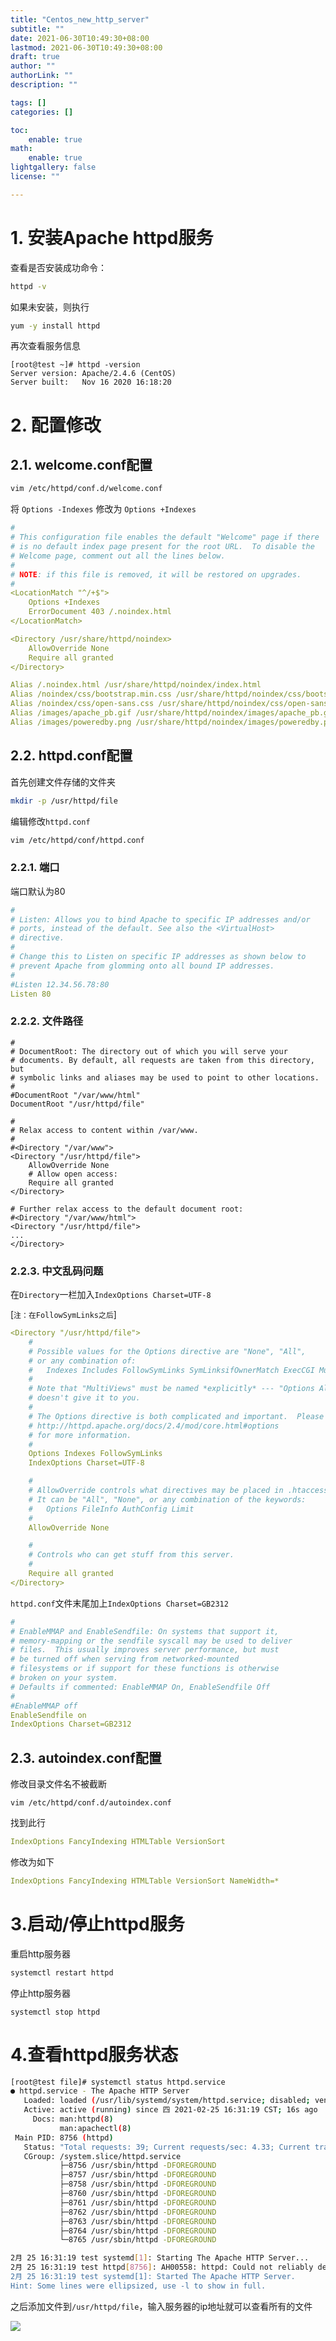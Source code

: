 ```yaml
---
title: "Centos_new_http_server"
subtitle: ""
date: 2021-06-30T10:49:30+08:00
lastmod: 2021-06-30T10:49:30+08:00
draft: true
author: ""
authorLink: ""
description: ""

tags: []
categories: []

toc:
    enable: true
math:
    enable: true
lightgallery: false
license: ""

---
```


# 1. 安装Apache httpd服务

查看是否安装成功命令： 
```bash
httpd -v
```

如果未安装，则执行
```bash
yum -y install httpd
```

再次查看服务信息
```
[root@test ~]# httpd -version
Server version: Apache/2.4.6 (CentOS)
Server built:   Nov 16 2020 16:18:20
```

# 2. 配置修改

## 2.1. welcome.conf配置

```bash
vim /etc/httpd/conf.d/welcome.conf
```

将 `Options -Indexes` 修改为 `Options +Indexes`

```yml
# 
# This configuration file enables the default "Welcome" page if there
# is no default index page present for the root URL.  To disable the
# Welcome page, comment out all the lines below. 
#
# NOTE: if this file is removed, it will be restored on upgrades.
#
<LocationMatch "^/+$">
    Options +Indexes
    ErrorDocument 403 /.noindex.html
</LocationMatch>

<Directory /usr/share/httpd/noindex>
    AllowOverride None
    Require all granted
</Directory>

Alias /.noindex.html /usr/share/httpd/noindex/index.html
Alias /noindex/css/bootstrap.min.css /usr/share/httpd/noindex/css/bootstrap.min.css
Alias /noindex/css/open-sans.css /usr/share/httpd/noindex/css/open-sans.css
Alias /images/apache_pb.gif /usr/share/httpd/noindex/images/apache_pb.gif
Alias /images/poweredby.png /usr/share/httpd/noindex/images/poweredby.png
```

## 2.2. httpd.conf配置

首先创建文件存储的文件夹

```bash
mkdir -p /usr/httpd/file
```

编辑修改`httpd.conf`

```bash
vim /etc/httpd/conf/httpd.conf
```

### 2.2.1. 端口

端口默认为80
```yaml
#
# Listen: Allows you to bind Apache to specific IP addresses and/or
# ports, instead of the default. See also the <VirtualHost>
# directive.
#
# Change this to Listen on specific IP addresses as shown below to 
# prevent Apache from glomming onto all bound IP addresses.
#
#Listen 12.34.56.78:80
Listen 80
```

### 2.2.2. 文件路径

```
#
# DocumentRoot: The directory out of which you will serve your
# documents. By default, all requests are taken from this directory, but
# symbolic links and aliases may be used to point to other locations.
#
#DocumentRoot "/var/www/html"
DocumentRoot "/usr/httpd/file"

#
# Relax access to content within /var/www.
#
#<Directory "/var/www">
<Directory "/usr/httpd/file">
    AllowOverride None
    # Allow open access:
    Require all granted
</Directory>

# Further relax access to the default document root:
#<Directory "/var/www/html">
<Directory "/usr/httpd/file">
...
</Directory>
```

### 2.2.3. 中文乱码问题

在`Directory`一栏加入`IndexOptions Charset=UTF-8`

[`注：在FollowSymLinks之后`]
```yaml
<Directory "/usr/httpd/file">
    #
    # Possible values for the Options directive are "None", "All",
    # or any combination of:
    #   Indexes Includes FollowSymLinks SymLinksifOwnerMatch ExecCGI MultiViews
    #
    # Note that "MultiViews" must be named *explicitly* --- "Options All"
    # doesn't give it to you.
    #
    # The Options directive is both complicated and important.  Please see
    # http://httpd.apache.org/docs/2.4/mod/core.html#options
    # for more information.
    #
    Options Indexes FollowSymLinks
    IndexOptions Charset=UTF-8

    #
    # AllowOverride controls what directives may be placed in .htaccess files.
    # It can be "All", "None", or any combination of the keywords:
    #   Options FileInfo AuthConfig Limit
    #
    AllowOverride None

    #
    # Controls who can get stuff from this server.
    #
    Require all granted
</Directory>

```

`httpd.conf`文件末尾加上`IndexOptions Charset=GB2312`

```yaml
#
# EnableMMAP and EnableSendfile: On systems that support it, 
# memory-mapping or the sendfile syscall may be used to deliver
# files.  This usually improves server performance, but must
# be turned off when serving from networked-mounted 
# filesystems or if support for these functions is otherwise
# broken on your system.
# Defaults if commented: EnableMMAP On, EnableSendfile Off
#
#EnableMMAP off
EnableSendfile on
IndexOptions Charset=GB2312
```

## 2.3. autoindex.conf配置

修改目录文件名不被截断

```
vim /etc/httpd/conf.d/autoindex.conf
```

找到此行
```yaml
IndexOptions FancyIndexing HTMLTable VersionSort
```
修改为如下
```yaml
IndexOptions FancyIndexing HTMLTable VersionSort NameWidth=*
```


# 3.启动/停止httpd服务

重启http服务器
```bash
systemctl restart httpd
```

停止http服务器
```
systemctl stop httpd
```


# 4.查看httpd服务状态

```bash
[root@test file]# systemctl status httpd.service
● httpd.service - The Apache HTTP Server
   Loaded: loaded (/usr/lib/systemd/system/httpd.service; disabled; vendor preset: disabled)
   Active: active (running) since 四 2021-02-25 16:31:19 CST; 16s ago
     Docs: man:httpd(8)
           man:apachectl(8)
 Main PID: 8756 (httpd)
   Status: "Total requests: 39; Current requests/sec: 4.33; Current traffic:  10KB/sec"
   CGroup: /system.slice/httpd.service
           ├─8756 /usr/sbin/httpd -DFOREGROUND
           ├─8757 /usr/sbin/httpd -DFOREGROUND
           ├─8758 /usr/sbin/httpd -DFOREGROUND
           ├─8760 /usr/sbin/httpd -DFOREGROUND
           ├─8761 /usr/sbin/httpd -DFOREGROUND
           ├─8762 /usr/sbin/httpd -DFOREGROUND
           ├─8763 /usr/sbin/httpd -DFOREGROUND
           ├─8764 /usr/sbin/httpd -DFOREGROUND
           └─8765 /usr/sbin/httpd -DFOREGROUND

2月 25 16:31:19 test systemd[1]: Starting The Apache HTTP Server...
2月 25 16:31:19 test httpd[8756]: AH00558: httpd: Could not reliably determine the server's fully qualified domain name, using fe80::ec4:7aff:fe28:86f8. Set the 'ServerName' direct...s this message
2月 25 16:31:19 test systemd[1]: Started The Apache HTTP Server.
Hint: Some lines were ellipsized, use -l to show in full.
```

之后添加文件到`/usr/httpd/file`，输入服务器的ip地址就可以查看所有的文件

![](https://p6-juejin.byteimg.com/tos-cn-i-k3u1fbpfcp/8f31f2d4889b4d50bb0b823437812e35~tplv-k3u1fbpfcp-watermark.image)

